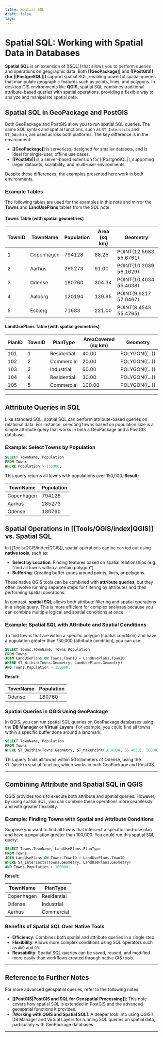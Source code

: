 ```yaml
---
title: Spatial SQL
draft: false
tags:
---
```



# Spatial SQL: Working with Spatial Data in Databases

**Spatial SQL** is an extension of [[SQL]] that allows you to perform queries and operations on geographic data. Both **[[GeoPackage]]** and **[[PostGIS]] (for [[PostgreSQL]])** support spatial SQL, enabling powerful spatial queries that manipulate geographic features such as points, lines, and polygons. In desktop GIS environments like **QGIS**, spatial SQL combines traditional attribute-based queries with spatial operations, providing a flexible way to analyze and manipulate spatial data.

## Spatial SQL in GeoPackage and PostGIS

Both GeoPackage and PostGIS allow you to run spatial SQL queries. The same SQL syntax and spatial functions, such as `ST_Intersects` and `ST_DWithin`, are used across both platforms. The key difference is in the environment:
- **[[GeoPackage]]** is serverless, designed for smaller datasets, and is ideal for single-user, offline use cases.
- **[[PostGIS]]** is a server-based extension for [[PostgreSQL]], supporting larger datasets, scalability, and multi-user environments.

Despite these differences, the examples presented here work in both environments.

### Example Tables

The following tables are used for the examples in this note and mirror the **Towns** and **LandUsePlans** tables from the SQL note.

#### Towns Table (with spatial geometries)

| TownID | TownName     | Population | Area (sq km) | Geometry                    |
|--------|--------------|------------|--------------|-----------------------------|
| 1      | Copenhagen   | 794128     | 88.25        | POINT(12.5683 55.6761)      |
| 2      | Aarhus       | 285273     | 91.00        | POINT(10.2039 56.1629)      |
| 3      | Odense       | 180760     | 304.34       | POINT(10.4034 55.4038)      |
| 4      | Aalborg      | 120194     | 139.95       | POINT(9.9217 57.0467)       |
| 5      | Esbjerg      | 71683      | 221.00       | POINT(8.4543 55.4765)       |

#### LandUsePlans Table (with spatial geometries)

| PlanID | TownID | PlanType    | AreaCovered (sq km) | Geometry                     |
|--------|--------|-------------|---------------------|------------------------------|
| 101    | 1      | Residential | 40.00               | POLYGON((...))               |
| 102    | 2      | Commercial  | 20.00               | POLYGON((...))               |
| 103    | 3      | Industrial  | 60.00               | POLYGON((...))               |
| 104    | 4      | Residential | 30.00               | POLYGON((...))               |
| 105    | 5      | Commercial  | 100.00              | POLYGON((...))               |

---

## Attribute Queries in SQL

Like standard SQL, spatial SQL can perform attribute-based queries on relational data. For instance, selecting towns based on population size is a simple attribute query that works in both a GeoPackage and a PostGIS database.

### Example: Select Towns by Population

```sql
SELECT TownName, Population
FROM Towns
WHERE Population > 150000;
```

This query returns all towns with populations over 150,000. **Result:**

| TownName     | Population |
|--------------|------------|
| Copenhagen   | 794128     |
| Aarhus       | 285273     |
| Odense       | 180760     |

## Spatial Operations in [[Tools/QGIS/index|QGIS]] vs. Spatial SQL

In [[Tools/QGIS/index|QGIS]], spatial operations can be carried out using **native tools**, such as:
- **Select by Location**: Finding features based on spatial relationships (e.g., "find all towns within a certain polygon").
- **Buffering**: Creating buffer zones around points, lines, or polygons.

These native QGIS tools can be combined with **attribute queries**, but they often involve running separate steps for filtering by attributes and then performing spatial operations.

In contrast, **spatial SQL** allows both attribute filtering and spatial operations in a single query. This is more efficient for complex analyses because you can combine multiple logical and spatial conditions at once.

### Example: Spatial SQL with Attribute and Spatial Conditions

To find towns that are within a specific polygon (spatial condition) and have a population greater than 150,000 (attribute condition), you can use:

```sql
SELECT Towns.TownName, Towns.Population
FROM Towns
JOIN LandUsePlans ON Towns.TownID = LandUsePlans.TownID
WHERE ST_Within(Towns.Geometry, LandUsePlans.Geometry)
AND Towns.Population > 150000;
```

**Result:**

| TownName     | Population |
|--------------|------------|
| Odense       | 180760     |

### Spatial Queries in QGIS Using GeoPackage

In QGIS, you can run spatial SQL queries on GeoPackage databases using the **DB Manager** or **Virtual Layers**. For example, you could find all towns within a specific buffer zone around a landmark.

```sql
SELECT TownName, Population
FROM Towns
WHERE ST_DWithin(Towns.Geometry, ST_MakePoint(10.4034, 55.4038), 50000);
```

This query finds all towns within 50 kilometers of Odense, using the `ST_DWithin` spatial function, which works in both GeoPackage and PostGIS.

---

## Combining Attribute and Spatial SQL in QGIS

QGIS provides tools to execute both attribute and spatial queries. However, by using spatial SQL, you can combine these operations more seamlessly and with greater flexibility.

### Example: Finding Towns with Spatial and Attribute Conditions

Suppose you want to find all towns that intersect a specific land-use plan and have a population greater than 100,000. You could run this spatial SQL query:

```sql
SELECT Towns.TownName, LandUsePlans.PlanType
FROM Towns
JOIN LandUsePlans ON Towns.TownID = LandUsePlans.TownID
WHERE ST_Intersects(Towns.Geometry, LandUsePlans.Geometry)
AND Towns.Population > 100000;
```

**Result:**

| TownName   | PlanType    |
|------------|-------------|
| Copenhagen | Residential |
| Odense     | Industrial  |
| Aarhus     | Commercial  |

### Benefits of Spatial SQL Over Native Tools

- **Efficiency**: Combines both spatial and attribute queries in a single step.
- **Flexibility**: Allows more complex conditions using SQL operators such as `AND` and `OR`.
- **Reusability**: Spatial SQL queries can be saved, reused, and modified more easily than workflows created through native GIS tools.

---

## Reference to Further Notes

For more advanced geospatial queries, refer to the following notes:
- **[[PostGIS|PostGIS and SQL for Geospatial Processing]]**: This note covers how spatial SQL is extended in PostGIS and the advanced geospatial functions it provides.
- **[Working with QGIS and Spatial SQL]**: A deeper look into using QGIS’s DB Manager and Virtual Layers for running SQL queries on spatial data, particularly with GeoPackage databases.

---

